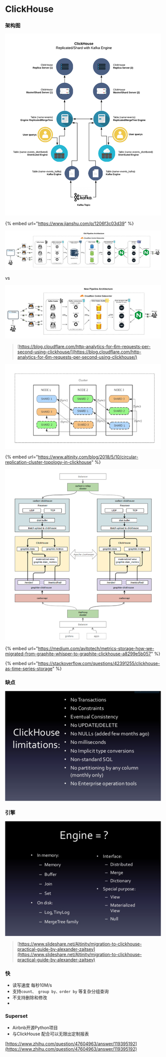 # ClickHouse

### 架构图

![](../../.gitbook/assets/image%20%2834%29.png)



{% embed url="https://www.jianshu.com/p/1206f3c03d39" %}



![](../../.gitbook/assets/image%20%2824%29.png)

vs

![](../../.gitbook/assets/image%20%2837%29.png)

> [https://blog.cloudflare.com/http-analytics-for-6m-requests-per-second-using-clickhouse/](https://blog.cloudflare.com/http-analytics-for-6m-requests-per-second-using-clickhouse/)

![](../../.gitbook/assets/image%20%2839%29.png)

{% embed url="https://www.altinity.com/blog/2018/5/10/circular-replication-cluster-topology-in-clickhouse" %}



![](../../.gitbook/assets/image%20%2842%29.png)

{% embed url="https://medium.com/avitotech/metrics-storage-how-we-migrated-from-graphite-whisper-to-graphite-clickhouse-a8299e5b057" %}

{% embed url="https://stackoverflow.com/questions/42391255/clickhouse-as-time-series-storage" %}





### 缺点

![](../../.gitbook/assets/image%20%284%29.png)



### 引擎

![](../../.gitbook/assets/image%20%2835%29.png)

> [https://www.slideshare.net/Altinity/migration-to-clickhouse-practical-guide-by-alexander-zaitsev](https://www.slideshare.net/Altinity/migration-to-clickhouse-practical-guide-by-alexander-zaitsev)





### 快

* 读写速度 每秒10M/s
* 支持`count、 group by、order by` 等复杂分组查询
* 不支持删除和修改
* 
### Superset

*  Airbnb开源Python项目
* 与ClickHouse 配合可以无限出定制报表

[https://www.zhihu.com/question/47604963/answer/119395192](https://www.zhihu.com/question/47604963/answer/119395192)  


